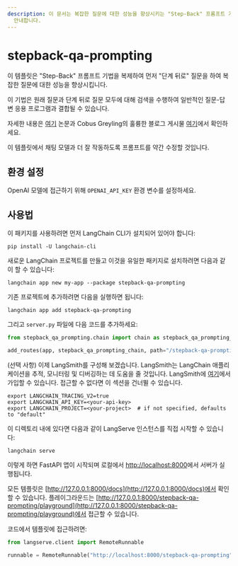 ```yaml
---
description: 이 문서는 복잡한 질문에 대한 성능을 향상시키는 "Step-Back" 프롬프트 기법을 설명하며, LangChain에서의 사용법을
  안내합니다.
---
```


# stepback-qa-prompting

이 템플릿은 "Step-Back" 프롬프트 기법을 복제하여 먼저 "단계 뒤로" 질문을 하여 복잡한 질문에 대한 성능을 향상시킵니다.

이 기법은 원래 질문과 단계 뒤로 질문 모두에 대해 검색을 수행하여 일반적인 질문-답변 응용 프로그램과 결합될 수 있습니다.

자세한 내용은 [여기](https://arxiv.org/abs/2310.06117) 논문과 Cobus Greyling의 훌륭한 블로그 게시물 [여기](https://cobusgreyling.medium.com/a-new-prompt-engineering-technique-has-been-introduced-called-step-back-prompting-b00e8954cacb)에서 확인하세요.

이 템플릿에서 채팅 모델과 더 잘 작동하도록 프롬프트를 약간 수정할 것입니다.

## 환경 설정

OpenAI 모델에 접근하기 위해 `OPENAI_API_KEY` 환경 변수를 설정하세요.

## 사용법

이 패키지를 사용하려면 먼저 LangChain CLI가 설치되어 있어야 합니다:

```shell
pip install -U langchain-cli
```


새로운 LangChain 프로젝트를 만들고 이것을 유일한 패키지로 설치하려면 다음과 같이 할 수 있습니다:

```shell
langchain app new my-app --package stepback-qa-prompting
```


기존 프로젝트에 추가하려면 다음을 실행하면 됩니다:

```shell
langchain app add stepback-qa-prompting
```


그리고 `server.py` 파일에 다음 코드를 추가하세요:
```python
from stepback_qa_prompting.chain import chain as stepback_qa_prompting_chain

add_routes(app, stepback_qa_prompting_chain, path="/stepback-qa-prompting")
```


(선택 사항) 이제 LangSmith를 구성해 보겠습니다.
LangSmith는 LangChain 애플리케이션을 추적, 모니터링 및 디버깅하는 데 도움을 줄 것입니다.
LangSmith에 [여기](https://smith.langchain.com/)에서 가입할 수 있습니다.
접근할 수 없다면 이 섹션을 건너뛸 수 있습니다.

```shell
export LANGCHAIN_TRACING_V2=true
export LANGCHAIN_API_KEY=<your-api-key>
export LANGCHAIN_PROJECT=<your-project>  # if not specified, defaults to "default"
```


이 디렉토리 내에 있다면 다음과 같이 LangServe 인스턴스를 직접 시작할 수 있습니다:

```shell
langchain serve
```


이렇게 하면 FastAPI 앱이 시작되며 로컬에서 [http://localhost:8000](http://localhost:8000)에서 서버가 실행됩니다.

모든 템플릿은 [http://127.0.0.1:8000/docs](http://127.0.0.1:8000/docs)에서 확인할 수 있습니다.
플레이그라운드는 [http://127.0.0.1:8000/stepback-qa-prompting/playground](http://127.0.0.1:8000/stepback-qa-prompting/playground)에서 접근할 수 있습니다.

코드에서 템플릿에 접근하려면:

```python
from langserve.client import RemoteRunnable

runnable = RemoteRunnable("http://localhost:8000/stepback-qa-prompting")
```